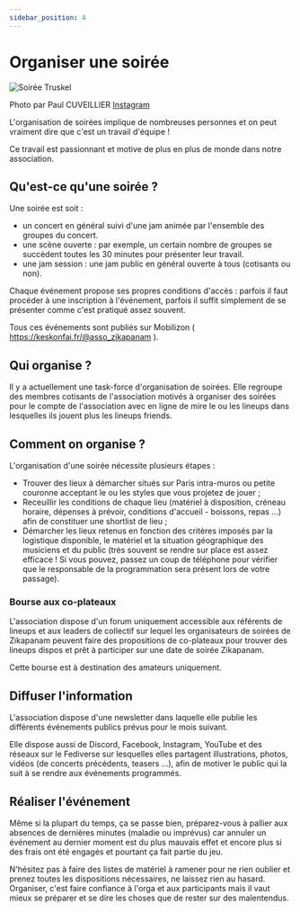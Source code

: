 ```yaml
---
sidebar_position: 4
---
```

# Organiser une soirée

![Soirée Truskel](/img/E68A4185-Päul_CUVEILLIER.jpg)

Photo par Paul CUVEILLIER [Instagram](https://www.instagram.com/paulo_pict)

L'organisation de soirées implique de nombreuses personnes et on peut vraiment dire que c'est un travail d'équipe !

Ce travail est passionnant et motive de plus en plus de monde dans notre association.

## Qu'est-ce qu'une soirée ?

Une soirée est soit :

- un concert en général suivi d'une jam animée par l'ensemble des groupes du concert.
- une scène ouverte : par exemple, un certain nombre de groupes se succèdent toutes les 30 minutes pour présenter leur travail.
- une jam session : une jam public en général ouverte à tous (cotisants ou non).

Chaque événement propose ses propres conditions d'accès : parfois il faut procéder à une inscription à l'événement, parfois il suffit simplement de se présenter comme c'est pratiqué assez souvent.

Tous ces événements sont publiés sur Mobilizon ( https://keskonfai.fr/@asso_zikapanam ).

## Qui organise ?

Il y a actuellement une task-force d'organisation de soirées. Elle regroupe des membres cotisants de l'association motivés à organiser
des soirées pour le compte de l'association avec en ligne de mire le ou les lineups dans lesquelles ils jouent plus les lineups friends.

## Comment on organise ?

L'organisation d'une soirée nécessite plusieurs étapes :

- Trouver des lieux à démarcher situés sur Paris intra-muros ou petite couronne acceptant le ou les styles que vous projetez de jouer ;
- Receuillir les conditions de chaque lieu (matériel à disposition, créneau horaire, dépenses à prévoir, conditions d'accueil - boissons, repas ...) afin de constituer une shortlist de lieu ;
- Démarcher les lieux retenus en fonction des critères imposés par la logistique disponible, le matériel et la situation géographique des musiciens et du public (très souvent se rendre sur place est assez efficace ! Si vous pouvez, passez un coup de téléphone pour vérifier que le responsable de la programmation sera présent lors de votre passage).

### Bourse aux co-plateaux

L'association dispose d'un forum uniquement accessible aux référents de lineups et aux leaders de collectif sur lequel les organisateurs de soirées de Zikapanam peuvent faire des propositions de co-plateaux pour trouver des lineups dispos et prêt à participer sur une date de soirée Zikapanam.

Cette bourse est à destination des amateurs uniquement.

## Diffuser l'information

L'association dispose d'une newsletter dans laquelle elle publie les différents événements publics prévus pour le mois suivant.

Elle dispose aussi de Discord, Facebook, Instagram, YouTube et des réseaux sur le Fediverse sur lesquelles elles partagent illustrations, photos, vidéos (de concerts précédents, teasers ...), afin de motiver le public qui la suit à se rendre aux événements programmés.

## Réaliser l'événement

Même si la plupart du temps, ça se passe bien, préparez-vous à pallier aux absences de dernières minutes (maladie ou imprévus) car annuler un événement au dernier moment est du plus mauvais effet et encore plus si des frais ont été engagés et pourtant ça fait partie du jeu.

N'hésitez pas à faire des listes de matériel à ramener pour ne rien oublier et prenez toutes les dispositions nécessaires, ne laissez rien au hasard. Organiser, c'est faire confiance à l'orga et aux participants mais il vaut mieux se préparer et se dire les choses que de rester sur des malentendus.
